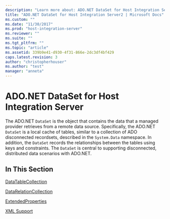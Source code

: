 ```yaml
---
description: "Learn more about: ADO.NET DataSet for Host Integration Server"
title: "ADO.NET DataSet for Host Integration Server2 | Microsoft Docs"
ms.custom: ""
ms.date: "11/30/2017"
ms.prod: "host-integration-server"
ms.reviewer: ""
ms.suite: ""
ms.tgt_pltfrm: ""
ms.topic: "article"
ms.assetid: 339b9e41-d930-4f31-866e-2dc3df4bf429
caps.latest.revision: 3
author: "christopherhouser"
ms.author: "test"
manager: "anneta"
---
```

# ADO.NET DataSet for Host Integration Server
The ADO.NET `DataSet` is the object that contains the data that a managed provider retrieves from a remote data source. Specifically, the ADO.NET `DataSet` is a local cache of tables, similar to a collection of ADO disconnected recordsets, described in the `System.Data` namespace. In addition, the `DataSet` records the relationships between the tables using keys and constraints. The `DataSet` is central to supporting disconnected, distributed data scenarios with ADO.NET.  
  
## In This Section  
 [DataTableCollection](../core/datatablecollection1.md)  
  
 [DataRelationCollection](../core/datarelationcollection2.md)  
  
 [ExtendedProperties](../core/extendedproperties2.md)  
  
 [XML Support](../core/xml-support1.md)
